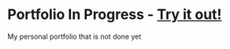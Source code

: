 # Portfolio In Progress - [Try it out!](https://kacperm717.github.io/portfolio/)

My personal portfolio that is not done yet
